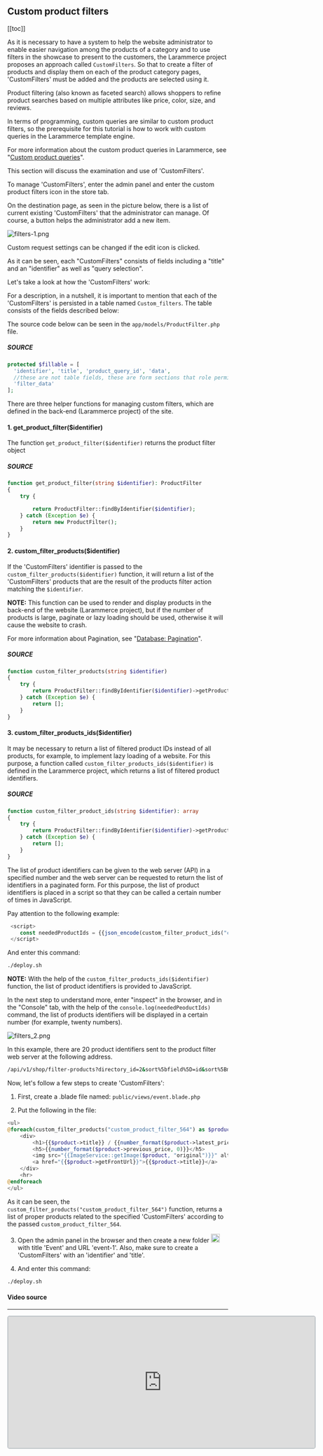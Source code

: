 ## Custom product filters

[[toc]]

As it is necessary to have a system to help the website administrator to enable easier navigation among the products of a category and to use filters in the showcase to present to the customers, the Larammerce project proposes an approach called `CustomFilters`. So that to create a filter of products and display them on each of the product category pages, 'CustomFilters' must be added and the products are selected using it.

Product filtering (also known as faceted search) allows shoppers to refine product searches based on multiple attributes like price, color, size, and reviews.

In terms of programming, custom queries are similar to custom product filters, so the prerequisite for this tutorial is how to work with custom queries in the Larammerce template engine.

For more information about the custom product queries in Larammerce, see "[Custom product queries](https://docs.larammerce.com/8.x/theme-development/custom-queries.html)".

This section will discuss the examination and use of 'CustomFilters'.

To manage 'CustomFilters', enter the admin panel and enter the custom product filters icon in the store tab.

On the destination page, as seen in the picture below, there is a list of current existing 'CustomFilters' that the administrator can manage. Of course, a button helps the administrator add a new item.

![filters-1.png](/filters-1.png)

Custom request settings can be changed if the edit icon is clicked.

As it can be seen, each "CustomFilters" consists of fields including a "title" and an "identifier" as well as "query selection".

Let's take a look at how the 'CustomFilters' work:

For a description, in a nutshell, it is important to mention that each of the 'CustomFilters' is persisted in a table named `Custom_filters`. The table consists of the fields described below:

The source code below can be seen in the `app/models/ProductFilter.php` file.

##### SOURCE

```php
protected $fillable = [
  'identifier', 'title', 'product_query_id', 'data',
  //these are not table fields, these are form sections that role permission system works with
  'filter_data'
];
```

There are three helper functions for managing custom filters, which are defined in the back-end (Larammerce project) of the site.

#### 1. get_product_filter($identifier)

The function `get_product_filter($identifier)‍` returns the product filter object

##### SOURCE

```php
function get_product_filter(string $identifier): ProductFilter
{
    try {

        return ProductFilter::findByIdentifier($identifier);
    } catch (Exception $e) {
        return new ProductFilter();
    }
}
```

#### 2. custom_filter_products($identifier)

If the 'CustomFilters' identifier is passed to the `custom_filter_products($identifier)` ​​function, it will return a list of the 'CustomFilters' products that are the result of the products filter action matching the `$identifier`.

**NOTE:** This function can be used to render and display products in the back-end of the website (Larammerce project), but if the number of products is large, paginate or lazy loading should be used, otherwise it will cause the website to crash.

For more information about Pagination, see "[Database: Pagination](https://laravel.com/docs/9.x/pagination)".

##### SOURCE

```php
function custom_filter_products(string $identifier)
{
    try {
        return ProductFilter::findByIdentifier($identifier)->getProducts();
    } catch (Exception $e) {
        return [];
    }
}
```

#### 3. custom_filter_products_ids($identifier)

It may be necessary to return a list of filtered product IDs instead of all products, for example, to implement lazy loading of a website. For this purpose, a function called `custom_filter_products_ids($identifier)` is defined in the Larammerce project, which returns a list of filtered product identifiers.

##### SOURCE

```php
function custom_filter_product_ids(string $identifier): array
{
    try {
        return ProductFilter::findByIdentifier($identifier)->getProductIds();
    } catch (Exception $e) {
        return [];
    }
}
```

The list of product identifiers can be given to the web server (API) in a specified number and the web server can be requested to return the list of identifiers in a paginated form. For this purpose, the list of product identifiers is placed in a script so that they can be called a certain number of times in JavaScript.

Pay attention to the following example:

```php
 <script>
    const neededProductIds = {{json_encode(custom_filter_product_ids("custom_product_filter_564"))}}
 </script>
```

And enter this command:

```bash
./deploy.sh
```

**NOTE:** With the help of the `custom_filter_products_ids($identifier)‍` ​​function, the list of product identifiers is provided to JavaScript.

In the next step to understand more, enter "inspect" in the browser, and in the "Console" tab, with the help of the `console.log(neededPeoductIds)` command, the list of products identifiers will be displayed in a certain number (for example, twenty numbers).

![filters_2.png](/filters_2.png)

In this example, there are 20 product identifiers sent to the product filter web server at the following address.

```bash
/api/v1/shop/filter-products?directory_id=2&sort%5bfield%5D=id&sort%5Bmethod%5D=desc&price_range%5B%5D=0&price_range%5b%5D=999999999&paje=2
```

Now, let's follow a few steps to create 'CustomFilters':

1. First, create a .blade file named: `public/views/event.blade.php`

2. Put the following in the file:

```php
<ul>
@foreach(custom_filter_products("custom_product_filter_564") as $product)
    <div>
        <h1>{{$product->title}} / {{number_format($product->latest_price, 0)}} </h1>
        <h5>{{number_format($product->previous_price, 0)}}</h5>
        <img src="{{ImageService::getImage($product, "original")}}" alt="{{$product->title}}">
        <a href="{{$product->getFrontUrl}}">{{$product->title}}</a>
    </div>
    <hr>
@endforeach
</ul>
```

As it can be seen, the `custom_filter_products("custom_product_filter_564")‍` function, returns a list of proper products related to the specified 'CustomFilters' according to the passed `custom_product_filter_564`.

3. Open the admin panel in the browser and then create a new folder <img src="/plus-button.png" width="20"> with title 'Event' and URL 'event-1'. Also, make sure to create a 'CustomFilters' with an 'identifier' and 'title'.

4. And enter this command:

```bash
./deploy.sh
```

#### Video source

---

<iframe src="https://www.aparat.com/video/video/embed/videohash/p5yDB/vt/frame"  height="300" width="700" style="  border: 2px solid #bdc3c7; border-radius: 5px; opacity: 1;" allowFullScreen="true"></iframe>
